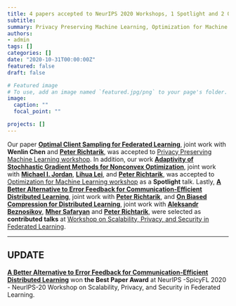 ```yaml
---
title: 4 papers accepted to NeurIPS 2020 Workshops, 1 Spotlight and 2 Oral Presentations
subtitle:
summary: Privacy Preserving Machine Learning, Optimization for Machine Learning  and Workshop on Scalability, Privacy, and Security in Federated Learning
authors:
- admin
tags: []
categories: []
date: "2020-10-31T00:00:00Z"
featured: false
draft: false

# Featured image
# To use, add an image named `featured.jpg/png` to your page's folder.
image:
  caption: ""
  focal_point: ""

projects: []
---
```


Our paper [**Optimal Client Sampling for Federated Learning**](/publication/fl_optimal_sampling/), joint work with **Wenlin Chen** and [**Peter Richtarik**](https://richtarik.org/), was accepted to [Privacy Preserving Machine Learning workshop](https://ppml-workshop.github.io/). In addition, our work [**Adaptivity of Stochhastic Gradient Methods for Nonconvex Optimization**](/publication/sc_sarah/), joint work with [**Michael I. Jordan**](https://people.eecs.berkeley.edu/~jordan/), [**Lihua Lei**](https://lihualei71.github.io/), and [**Peter Richtarik**](https://richtarik.org/), was accepted to [Optimization for Machine Learning workshop](https://opt-ml.org/) as a **Spotlight** talk. Lastly, [**A Better Alternative to Error Feedback for Communication-Efficient Distributed Learning**](/publication/euf/), joint work with [**Peter Richtarik**](https://richtarik.org/), and [**On Biased Compression for Distributed Learning**](/publication/biased_compression/), joint work with [**Aleksandr Beznosikov**](https://scholar.google.com/citations?user=hVVJR-sAAAAJ&hl=ru), [**Mher Safaryan**](https://mher-safaryan.github.io/)  and [**Peter Richtarik**](https://richtarik.org/),  were selected as **contributed talks** at [Workshop on Scalability, Privacy, and Security in Federated Learning](http://icfl.cc/SpicyFL/2020).


---
## **UPDATE**
[**A Better Alternative to Error Feedback for Communication-Efficient Distributed Learning**](/publication/euf/) won **the Best Paper Award** at NeurIPS -SpicyFL 2020 - NeurIPS-20 Workshop on Scalability, Privacy, and Security in Federated Learning.
